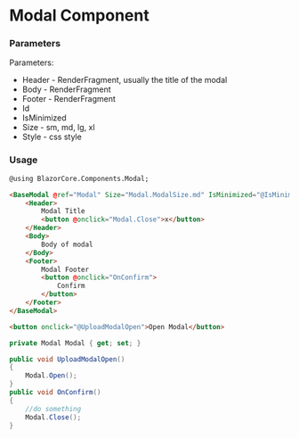 # Modal Component

### Parameters

Parameters:
- Header - RenderFragment, usually the title of the modal
- Body - RenderFragment
- Footer - RenderFragment
- Id
- IsMinimized
- Size - sm, md, lg, xl
- Style - css style

### Usage

```html
@using BlazorCore.Components.Modal;

<BaseModal @ref="Modal" Size="Modal.ModalSize.md" IsMinimized="@IsMinimized">
    <Header>
        Modal Title
        <button @onclick="Modal.Close">x</button>
    </Header>
    <Body>
        Body of modal
    </Body>
    <Footer>
        Modal Footer
        <button @onclick="OnConfirm">
            Confirm
        </button>
    </Footer>
</BaseModal>

<button onclick="@UploadModalOpen">Open Modal</button>
```
```c#
private Modal Modal { get; set; }

public void UploadModalOpen()
{
    Modal.Open();
}
public void OnConfirm()
{
    //do something
    Modal.Close();
}
```